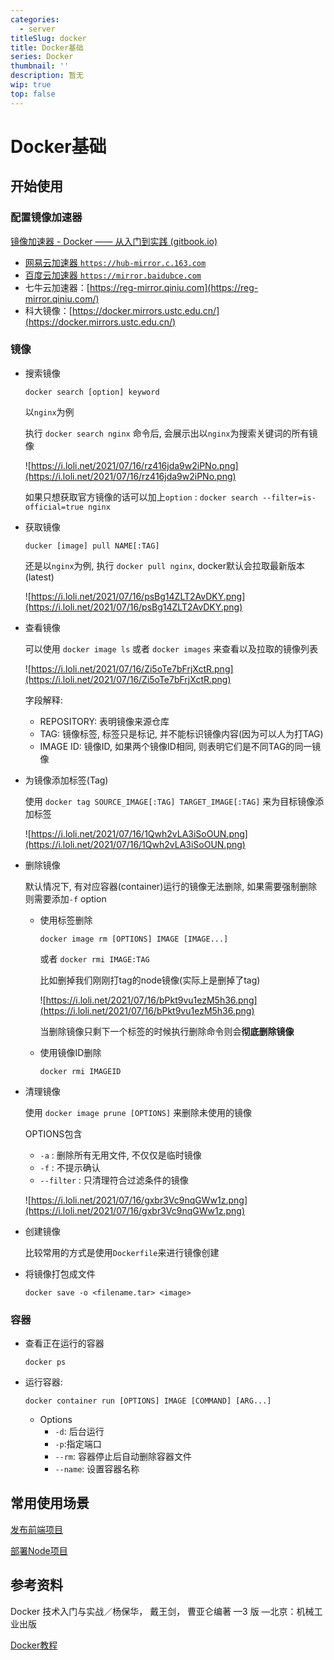 ```yaml
---
categories:
  - server
titleSlug: docker
title: Docker基础
series: Docker
thumbnail: ''
description: 暂无
wip: true
top: false
---
```


# Docker基础

## 开始使用

### 配置镜像加速器

[镜像加速器 - Docker —— 从入门到实践 (gitbook.io)](https://yeasy.gitbook.io/docker_practice/install/mirror)

- [网易云加速器 `https://hub-mirror.c.163.com`](https://www.163yun.com/help/documents/56918246390157312)
- [百度云加速器 `https://mirror.baidubce.com`](https://cloud.baidu.com/doc/CCE/s/Yjxppt74z#%E4%BD%BF%E7%94%A8dockerhub%E5%8A%A0%E9%80%9F%E5%99%A8)
- 七牛云加速器：[https://reg-mirror.qiniu.com](https://reg-mirror.qiniu.com/)
- 科大镜像：[https://docker.mirrors.ustc.edu.cn/](https://docker.mirrors.ustc.edu.cn/)

### 镜像

- 搜索镜像
  
    `docker search [option] keyword`
    
    以`nginx`为例 
    
    执行 `docker search nginx` 命令后, 会展示出以`nginx`为搜索关键词的所有镜像 
    
    ![https://i.loli.net/2021/07/16/rz416jda9w2iPNo.png](https://i.loli.net/2021/07/16/rz416jda9w2iPNo.png)
    
    如果只想获取官方镜像的话可以加上`option` : `docker search --filter=is-official=true nginx`
    
- 获取镜像
  
    `ducker [image] pull NAME[:TAG]`
    
    还是以`nginx`为例, 执行 `docker pull nginx`, docker默认会拉取最新版本(latest)
    
    ![https://i.loli.net/2021/07/16/psBg14ZLT2AvDKY.png](https://i.loli.net/2021/07/16/psBg14ZLT2AvDKY.png)
    
- 查看镜像
  
    可以使用 `docker image ls` 或者 `docker images` 来查看以及拉取的镜像列表
    
    ![https://i.loli.net/2021/07/16/Zi5oTe7bFrjXctR.png](https://i.loli.net/2021/07/16/Zi5oTe7bFrjXctR.png)
    
    字段解释:
    
    - REPOSITORY: 表明镜像来源仓库
    - TAG: 镜像标签, 标签只是标记, 并不能标识镜像内容(因为可以人为打TAG)
    - IMAGE ID: 镜像ID, 如果两个镜像ID相同, 则表明它们是不同TAG的同一镜像
- 为镜像添加标签(Tag)
  
    使用 `docker tag SOURCE_IMAGE[:TAG] TARGET_IMAGE[:TAG]` 来为目标镜像添加标签
    
    ![https://i.loli.net/2021/07/16/1Qwh2vLA3iSoOUN.png](https://i.loli.net/2021/07/16/1Qwh2vLA3iSoOUN.png)
    
- 删除镜像
  
    默认情况下, 有对应容器(container)运行的镜像无法删除, 如果需要强制删除则需要添加`-f` option
    
    - 使用标签删除
      
        `docker image rm [OPTIONS] IMAGE [IMAGE...]`
        
        或者 `docker rmi IMAGE:TAG`
        
        比如删掉我们刚刚打tag的node镜像(实际上是删掉了tag)
        
        ![https://i.loli.net/2021/07/16/bPkt9vu1ezM5h36.png](https://i.loli.net/2021/07/16/bPkt9vu1ezM5h36.png)
        
        当删除镜像只剩下一个标签的时候执行删除命令则会**彻底删除镜像**
        
    - 使用镜像ID删除
      
        `docker rmi IMAGEID`
    
- 清理镜像
  
    使用 `docker image prune [OPTIONS]` 来删除未使用的镜像
    
    OPTIONS包含
    
    - `-a` : 删除所有无用文件, 不仅仅是临时镜像
    - `-f` : 不提示确认
    - `--filter` : 只清理符合过滤条件的镜像
    
    ![https://i.loli.net/2021/07/16/gxbr3Vc9nqGWw1z.png](https://i.loli.net/2021/07/16/gxbr3Vc9nqGWw1z.png)
    
- 创建镜像
  
    比较常用的方式是使用`Dockerfile`来进行镜像创建
    
- 将镜像打包成文件
  
    `docker save -o <filename.tar> <image>` 

### 容器

- 查看正在运行的容器
  
    `docker ps`
    
- 运行容器:
  
    `docker container run [OPTIONS] IMAGE [COMMAND] [ARG...]`
    
    - Options
        - `-d`: 后台运行
        - `-p`:指定端口
        - `--rm`: 容器停止后自动删除容器文件
        - `--name`: 设置容器名称

## 常用使用场景

[发布前端项目](Docker%2097ea4f183f1849df8513cd93f230dfa5/%E5%8F%91%E5%B8%83%E5%89%8D%E7%AB%AF%E9%A1%B9%E7%9B%AE%209405e71ceb3d485f873f833758affd0f.md)

[部署Node项目](Docker%2097ea4f183f1849df8513cd93f230dfa5/%E9%83%A8%E7%BD%B2Node%E9%A1%B9%E7%9B%AE%207f021a2712b149bf9f71bc4aae33e92b.md)

## 参考资料

Docker 技术入门与实战／杨保华， 戴王剑， 曹亚仑编著 —3 版 —北京：机械工业出版

[Docker教程](https://yeasy.gitbook.io/docker_practice/)